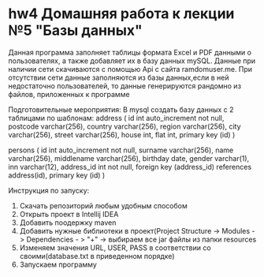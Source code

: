 # hw4 Домашняя работа к лекции №5 "Базы данных"
Данная программа заполняет таблицы формата Excel и PDF данными о пользователях, а также добавляет их в базу данных mySQL. 
Данные при наличии сети скачиваются с помощью Api с сайта ramdomuser.me. При отсутствии сети данные заполняются из базы данных,если в ней
недостаточно пользователей, то данные генерируются рандомно из файлов, приложенных к программе

Подготовительные мероприятия:
В mysql создать базу данных с 2 таблицами по шаблонам:
address ( id int auto_increment not null, postcode varchar(256), country varchar(256), region varchar(256), city varchar(256), street varchar(256), house int, flat int, primary key (id) )

persons ( id int auto_increment not null, surname varchar(256), name varchar(256), middlename varchar(256), birthday date, gender varchar(1), inn varchar(12), address_id int not null, foreign key (address_id) references address(id), primary key (id) )

Инструкция по запуску:
1. Скачать репозиторий любым удобным способом
2. Открыть проект в Intellij IDEA
3. Добавить поодержку maven
4. Добавить нужные библиотеки в проект(Project Structure -> Modules -> Dependencies - > "+" -> выбираем все jar файлы из папки resources
5. Изменяем значения URL, USER, PASS в соответствии со своими(database.txt в приведенном порядке)
6. Запускаем программу
